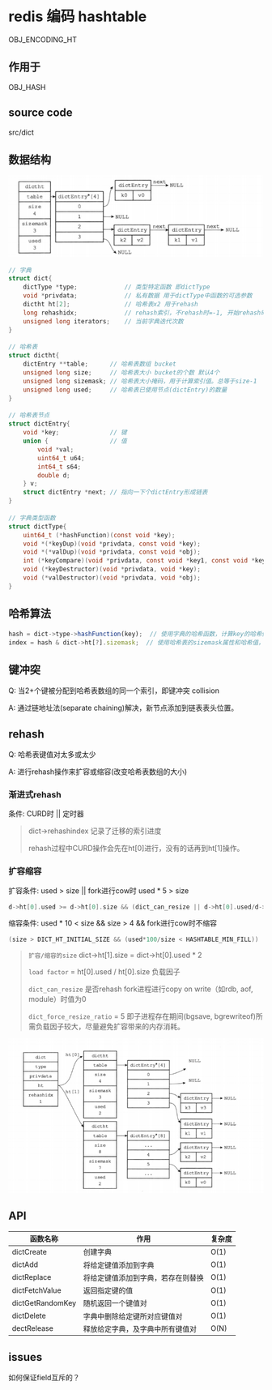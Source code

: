 # redis 编码 hashtable

OBJ_ENCODING_HT

## 作用于

OBJ_HASH

## source code

src/dict

## 数据结构

![img](res/redis-encoding-dict.png)

```c
// 字典
struct dict{
    dictType *type;             // 类型特定函数 即dictType
    void *privdata;             // 私有数据 用于dictType中函数的可选参数
    dictht ht[2];               // 哈希表x2 用于rehash
    long rehashidx;             // rehash索引，不rehash时=-1, 开始rehash时=0
    unsigned long iterators;    // 当前字典迭代次数
}

// 哈希表
struct dictht{
    dictEntry **table;      // 哈希表数组 bucket
    unsigned long size;     // 哈希表大小 bucket的个数 默认4个
    unsigned long sizemask; // 哈希表大小掩码，用于计算索引值。总等于size-1
    unsigned long used;     // 哈希表已使用节点(dictEntry)的数量
}

// 哈希表节点
struct dictEntry{
    void *key;              // 键
    union {                 // 值
        void *val;
        uint64_t u64;
        int64_t s64;
        double d;
    } v;
    struct dictEntry *next; // 指向一下个dictEntry形成链表
}

// 字典类型函数
struct dictType{
    uint64_t (*hashFunction)(const void *key);                              // 计算hash值
    void *(*keyDup)(void *privdata, const void *key);                       // 复制键
    void *(*valDup)(void *privdata, const void *obj);                       // 复制值
    int (*keyCompare)(void *privdata, const void *key1, const void *key2);  // 比较键
    void (*keyDestructor)(void *privdata, void *key);                       // 销毁键
    void (*valDestructor)(void *privdata, void *obj);                       // 销毁值
}

```

## 哈希算法

```js
hash = dict->type->hashFunction(key);  // 使用字典的哈希函数，计算key的哈希值
index = hash & dict->ht[?].sizemask;  // 使用哈希表的sizemask属性和哈希值，计算出插入哈希表节点的索引值
```

## 键冲突

Q: 当2+个键被分配到哈希表数组的同一个索引，即键冲突 collision  

A: 通过链地址法(separate chaining)解决，新节点添加到链表表头位置。

## rehash

Q: 哈希表键值对太多或太少  

A: 进行rehash操作来扩容或缩容(改变哈希表数组的大小)

### 渐进式rehash

条件: CURD时 || 定时器

> dict->rehashindex 记录了迁移的索引进度
>
> rehash过程中CURD操作会先在ht[0]进行，没有的话再到ht[1]操作。

### 扩容缩容

扩容条件: used > size || fork进行cow时 used * 5 > size

```c
d->ht[0].used >= d->ht[0].size && (dict_can_resize || d->ht[0].used/d->ht[0].size > dict_force_resize_ratio)
```

缩容条件: used * 10 < size && size > 4 && fork进行cow时不缩容

```c
(size > DICT_HT_INITIAL_SIZE && (used*100/size < HASHTABLE_MIN_FILL))
```

> `扩容/缩容的size` dict->ht[1].size = dict->ht[0].used * 2
>
> `load factor` = ht[0].used / ht[0].size 负载因子
>
> `dict_can_resize` 是否rehash fork进程进行copy on write（如rdb, aof, module）时值为0
>
> `dict_force_resize_ratio` = 5 即子进程存在期间(bgsave, bgrewriteof)所需负载因子较大，尽量避免扩容带来的内存消耗。  

![img](res/redis-encoding-dict-rehash.png)

## API

| 函数名称         | 作用                               | 复杂度 |
| ---------------- | ---------------------------------- | ------ |
| dictCreate       | 创建字典                           | O(1)   |
| dictAdd          | 将给定键值添加到字典               | O(1)   |
| dictReplace      | 将给定键值添加到字典，若存在则替换 | O(1)   |
| dictFetchValue   | 返回指定键的值                     | O(1)   |
| dictGetRandomKey | 随机返回一个键值对                 | O(1)   |
| dictDelete       | 字典中删除给定键所对应键值对       | O(1)   |
| dectRelease      | 释放给定字典，及字典中所有键值对   | O(N)   |

## issues

如何保证field互斥的？

